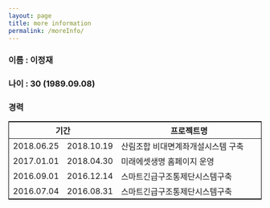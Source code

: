 ```yaml
---
layout: page
title: more information
permalink: /moreInfo/
---
```


### 이름 : 이정재
### 나이 : 30 (1989.09.08)

### 경력
<table style="border:solid 1px black;">
   <colgroup>
      <col width="17%">
      <col width="17%">
      <col width="66%">
   </colgroup>
   <thead>
    <tr>
      <th colspan="2">기간</th>
      <th>프로젝트명</th>
    </tr>
   </thead>
   <tbody>
    <tr>
      <td>2018.06.25</td>
      <td>2018.10.19</td>
      <td>산림조합 비대면계좌개설시스템 구축</td>
    </tr>
    <tr colspan="3">
    </tr>
    <tr>
      <td>2017.01.01</td>
      <td>2018.04.30</td>
      <td>미래에셋생명 홈페이지 운영</td>
    </tr>
    <tr colspan="3">
    </tr>      
    <tr>
      <td>2016.09.01</td>
      <td>2016.12.14</td>
      <td>스마트긴급구조통제단시스템구축</td>
    </tr>
    <tr colspan="3">
    </tr>  
    <tr>
      <td>2016.07.04</td>
      <td>2016.08.31</td>
      <td>스마트긴급구조통제단시스템구축</td>
    </tr>
    <tr colspan="3">
    </tr>        
   </tbody>
</table>
